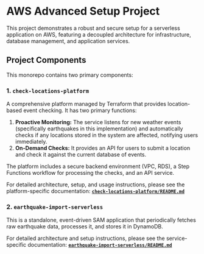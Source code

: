 # AWS Advanced Setup Project

This project demonstrates a robust and secure setup for a serverless application on AWS, featuring a decoupled architecture for infrastructure, database management, and application services.

## Project Components

This monorepo contains two primary components:

### 1. `check-locations-platform`

A comprehensive platform managed by Terraform that provides location-based event checking. It has two primary functions:

1.  **Proactive Monitoring:** The service listens for new weather events (specifically earthquakes in this implementation) and automatically checks if any locations stored in the system are affected, notifying users immediately.
2.  **On-Demand Checks:** It provides an API for users to submit a location and check it against the current database of events.

The platform includes a secure backend environment (VPC, RDS), a Step Functions workflow for processing the checks, and an API service.

For detailed architecture, setup, and usage instructions, please see the platform-specific documentation:
[**`check-locations-platform/README.md`**](./check-locations-platform/README.md)

### 2. `earthquake-import-serverless`

This is a standalone, event-driven SAM application that periodically fetches raw earthquake data, processes it, and stores it in DynamoDB.

For detailed architecture and setup instructions, please see the service-specific documentation:
[**`earthquake-import-serverless/README.md`**](./earthquake-import-serverless/README.md)
